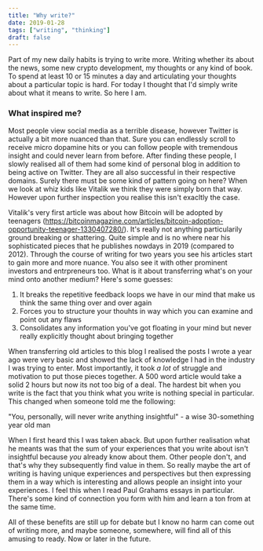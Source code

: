 ```yaml
---
title: "Why write?"
date: 2019-01-28
tags: ["writing", "thinking"]
draft: false
---
```


Part of my new daily habits is trying to write more. Writing whether its about the news, some new crypto development, my thoughts or any kind of book. To spend at least 10 or 15 minutes a day and articulating your thoughts about a particular topic is hard. For today I thought that I'd simply write about what it means to write. So here I am.

### What inspired me?

Most people view social media as a terrible disease, however Twitter is actually a bit more nuanced than that. Sure you can endlessly scroll to receive micro dopamine hits or you can follow people with tremendous insight and could never learn from before. After finding these people, I slowly realised all of them had some kind of personal blog in addition to being active on Twitter. They are all also successful in their respective domains. Surely there must be some kind of pattern going on here? When we look at whiz kids like Vitalik we think they were simply born that way. However upon further inspection you realise this isn't exacltly the case. 

Vitalik's very first article was about how Bitcoin will be adopted by teenagers (https://bitcoinmagazine.com/articles/bitcoin-adoption-opportunity-teenager-1330407280/). It's really not anything particularily ground breaking or shattering. Quite simple and is no where near his sophisticated pieces that he publishes nowdays in 2019 (compared to 2012). Through the course of writing for two years you see his articles start to gain more and more nuance. You also see it with other prominent investors and entrpreneurs too. What is it about transferring what's on your mind onto another medium? Here's some guesses:

1. It breaks the repetitive feedback loops we have in our mind that make us think the same thing over and over again
2. Forces you to structure your thouhts in way which you can examine and point out any flaws
3. Consolidates any information you've got floating in your mind but never really explicitly thought about bringing together

When transferring old articles to this blog I realised the posts I wrote a year ago were very basic and showed the lack of knowledge I had in the industry I was trying to enter. Most importantly, it took *a lot* of struggle and motivation to put those pieces together. A 500 word article would take a solid 2 hours but now its not too big of a deal. The hardest bit when you write is the fact that you think what you write is nothing special in particular. This changed when someone told me the following:

  "You, personally, will never write anything insightful" - a wise 30-something year old man

When I first heard this I was taken aback. But upon further realisation what he meants was that the sum of your experiences that you write about isn't insightful because *you* already know about them. Other people don't, and that's why they subsequently find value in them. So really maybe the art of writing is having unique experiences and perspectives but then expressing them in a way which is interesting and allows people an insight into your experiences. I feel this when I read Paul Grahams essays in particular. There's some kind of connection you form with him and learn a ton from at the same time.

All of these benefits are still up for debate but I know no harm can come out of writing more, and maybe someone, somewhere, will find all of this amusing to ready. Now or later in the future.